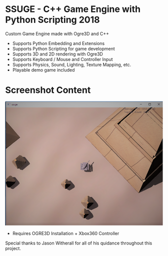 # SSUGE - C++ Game Engine with Python Scripting 2018

Custom Game Engine made with Ogre3D and C++
- Supports Python Embedding and Extensions
- Supports Python Scripting for game development
- Supports 3D and 2D rendering with Ogre3D
- Supports Keyboard / Mouse and Controller Input
- Supports Physics, Sound, Lighting, Texture Mapping, etc.
- Playable demo game included

# Screenshot Content
![alt text](https://raw.githubusercontent.com/DaltonFox/SSUGE/master/GitContent/Image_main.png)

- Requires OGRE3D Installation + Xbox360 Controller

Special thanks to Jason Witherall for all of his quidance throughout this project.
